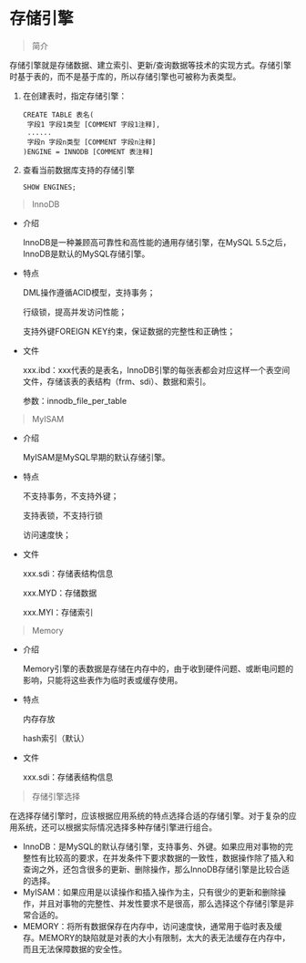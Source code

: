 # 存储引擎

> 简介

存储引擎就是存储数据、建立索引、更新/查询数据等技术的实现方式。存储引擎时基于表的，而不是基于库的，所以存储引擎也可被称为表类型。

1. 在创建表时，指定存储引擎：

   ```mysql
   CREATE TABLE 表名(
   	字段1 字段1类型 [COMMENT 字段1注释],
   	......
   	字段n 字段n类型 [COMMENT 字段n注释]
   )ENGINE = INNODB [COMMENT 表注释]
   ```

2. 查看当前数据库支持的存储引擎

   ```mysql
   SHOW ENGINES;
   ```

> InnoDB

+ 介绍

  InnoDB是一种兼顾高可靠性和高性能的通用存储引擎，在MySQL 5.5之后，InnoDB是默认的MySQL存储引擎。

+ 特点

  DML操作遵循ACID模型，支持事务；

  行级锁，提高并发访问性能；

  支持外键FOREIGN KEY约束，保证数据的完整性和正确性；

+ 文件

  xxx.ibd：xxx代表的是表名，InnoDB引擎的每张表都会对应这样一个表空间文件，存储该表的表结构（frm、sdi）、数据和索引。

  参数：innodb_file_per_table

> MyISAM

+ 介绍

  MyISAM是MySQL早期的默认存储引擎。

+ 特点

  不支持事务，不支持外键；

  支持表锁，不支持行锁

  访问速度快；

+ 文件

  xxx.sdi：存储表结构信息

  xxx.MYD：存储数据

  xxx.MYI：存储索引

> Memory

+ 介绍

  Memory引擎的表数据是存储在内存中的，由于收到硬件问题、或断电问题的影响，只能将这些表作为临时表或缓存使用。

+ 特点

  内存存放

  hash索引（默认）

+ 文件

  xxx.sdi：存储表结构信息

> 存储引擎选择

在选择存储引擎时，应该根据应用系统的特点选择合适的存储引擎。对于复杂的应用系统，还可以根据实际情况选择多种存储引擎进行组合。

+ InnoDB：是MySQL的默认存储引擎，支持事务、外键。如果应用对事物的完整性有比较高的要求，在并发条件下要求数据的一致性，数据操作除了插入和查询之外，还包含很多的更新、删除操作，那么InnoDB存储引擎是比较合适的选择。
+ MyISAM：如果应用是以读操作和插入操作为主，只有很少的更新和删除操作，并且对事物的完整性、并发性要求不是很高，那么选择这个存储引擎是非常合适的。
+ MEMORY：将所有数据保存在内存中，访问速度快，通常用于临时表及缓存。MEMORY的缺陷就是对表的大小有限制，太大的表无法缓存在内存中，而且无法保障数据的安全性。

